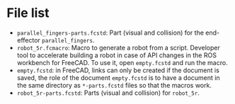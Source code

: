 File list
=========

- `parallel_fingers-parts.fcstd`: Part (visual and collision) for the end-effector `parallel_fingers`.
- `robot_5r.fcmacro`: Macro to generate a robot from a script. Developer tool to accelerate building a robot in case of API changes in the ROS workbench for FreeCAD. To use it, open `empty.fcstd` and run the macro.
- `empty.fcstd`: in FreeCAD, links can only be created if the document is saved, the role of the document `empty.fcstd` is to have a document in the same directory as `*-parts.fcstd` files so that the macros work.
- `robot_5r-parts.fcstd`: Parts (visual and collision) for `robot_5r`.
